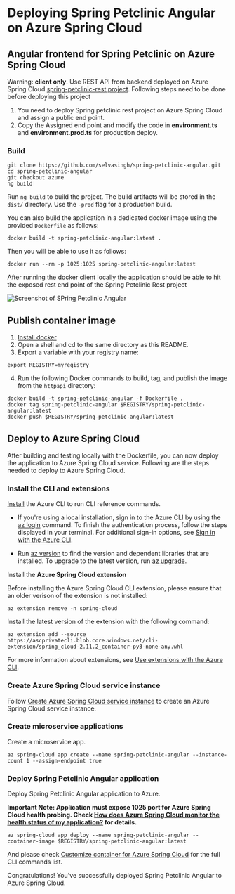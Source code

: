 # Deploying Spring Petclinic Angular on Azure Spring Cloud

## Angular frontend for Spring Petclinic on Azure Spring Cloud


Warning: **client only**. 
  Use REST API from backend deployed on Azure Spring Cloud [spring-petclinic-rest project](https://github.com/selvasingh/spring-petclinic-rest/blob/azure/README.md). Following steps need to be done before deploying this project 
1) You need to deploy Spring petclinic rest project on Azure Spring Cloud and assign a public end point. 
2) Copy the Assigned end point and modify the code in **environment.ts** and **environment.prod.ts** for production deploy.

### Build
```
git clone https://github.com/selvasingh/spring-petclinic-angular.git
cd spring-petclinic-angular
git checkout azure
ng build 
```

Run `ng build` to build the project. The build artifacts will be stored in the `dist/` directory. Use the `-prod` flag for a production build.

You can also build the application in a dedicated docker image using the provided `Dockerfile` as follows:

```
docker build -t spring-petclinic-angular:latest .
```

Then you will be able to use it as follows:

```
docker run --rm -p 1025:1025 spring-petclinic-angular:latest
```
After running the docker client locally the application should be able to hit the exposed rest end point of the Spring Petclinic Rest project
 
![Screenshot of SPring Petclinic Angular](https://cloud.githubusercontent.com/assets/838318/23263243/f4509c4a-f9dd-11e6-951b-69d0ef72d8bd.png)

## Publish container image

 1. [Install docker](https://docs.docker.com/engine/install/)
 2. Open a shell and cd to the same directory as this README.
 3. Export a variable with your registry name:

```cli
export REGISTRY=myregistry
```

 4. Run the following Docker commands to build, tag, and publish the image from the `httpapi` directory:

```cli
docker build -t spring-petclinic-angular -f Dockerfile .
docker tag spring-petclinic-angular $REGISTRY/spring-petclinic-angular:latest
docker push $REGISTRY/spring-petclinic-angular:latest
```

## Deploy to Azure Spring Cloud

After building and testing locally with the Dockerfile, you can now deploy the application to Azure Spring Cloud service. Following are the steps needed to deploy to Azure Spring Cloud.

### Install the CLI and extensions
 [Install](https://docs.microsoft.com/cli/azure/install-azure-cli) the Azure CLI to run CLI reference commands. 

- If you're using a local installation, sign in to the Azure CLI by using the [az login](https://docs.microsoft.com/cli/azure/reference-index?view=azure-cli-latest#az_login) command. To finish the authentication process, follow the steps displayed in your terminal. For additional sign-in options, see [Sign in with the Azure CLI](https://docs.microsoft.com/cli/azure/authenticate-azure-cli).

 - Run [az version](https://docs.microsoft.com/cli/azure/reference-index?#az_version) to find the version and dependent libraries that are installed. To upgrade to the latest version, run [az upgrade](https://docs.microsoft.com/cli/azure/reference-index?#az_upgrade).

Install the **Azure Spring Cloud extension**

Before installing the Azure Spring Cloud CLI extension, please ensure that an older verison of the extension is not installed:

```azurecli-interactive
az extension remove -n spring-cloud
```

Install the latest version of the extension with the following command:

```azurecli-interactive
az extension add --source https://ascprivatecli.blob.core.windows.net/cli-extension/spring_cloud-2.11.2_container-py3-none-any.whl
```

For more information about extensions, see [Use extensions with the Azure CLI](https://docs.microsoft.com/cli/azure/azure-cli-extensions-overview).

 
### Create Azure Spring Cloud service instance

Follow [Create Azure Spring Cloud service instance](https://github.com/selvasingh/spring-petclinic-rest/blob/azure/README.md#create-azure-spring-cloud-service-instance) to create an Azure Spring Cloud service instance.

### Create microservice applications

Create a microservice app.

```azurecli-interactive
az spring-cloud app create --name spring-petclinic-angular --instance-count 1 --assign-endpoint true
```

### Deploy Spring Petclinic Angular application

Deploy Spring Petclinic Angular application to Azure. 

**Important Note: Application must expose 1025 port for Azure Spring Cloud health probing. Check [How does Azure Spring Cloud monitor the health status of my application?](https://docs.microsoft.com/en-us/azure/spring-cloud/faq?pivots=programming-language-java#how-does-azure-spring-cloud-monitor-the-health-status-of-my-application) for details.**

```azurecli-interactive
az spring-cloud app deploy --name spring-petclinic-angular --container-image $REGISTRY/spring-petclinic-angular:latest
```

And please check [Customize container for Azure Spring Cloud](https://github.com/LGDoor/azure-cli-extensions/blob/xiangy/byoc/src/spring-cloud/README_CONTAINER.md) for the full CLI commands list.

Congratulations! You've successfully deployed Spring Petclinic Angular to Azure Spring Cloud.
